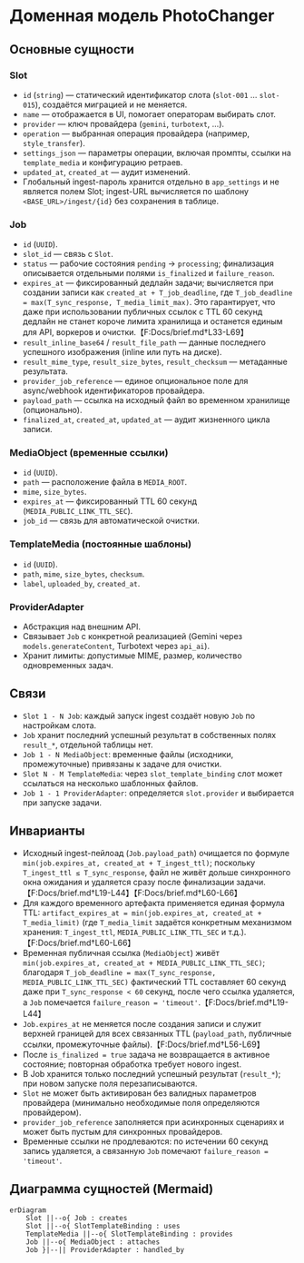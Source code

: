 # Доменная модель PhotoChanger

## Основные сущности

### Slot
- `id` (`string`) — статический идентификатор слота (`slot-001` … `slot-015`), создаётся миграцией и не меняется.
- `name` — отображается в UI, помогает операторам выбирать слот.
- `provider` — ключ провайдера (`gemini`, `turbotext`, ...).
- `operation` — выбранная операция провайдера (например, `style_transfer`).
- `settings_json` — параметры операции, включая промпты, ссылки на `template_media` и конфигурацию ретраев.
- `updated_at`, `created_at` — аудит изменений.
- Глобальный ingest-пароль хранится отдельно в `app_settings` и не является полем Slot; ingest-URL вычисляется по шаблону `<BASE_URL>/ingest/{id}` без сохранения в таблице.

### Job
- `id` (`UUID`).
- `slot_id` — связь с `Slot`.
- `status` — рабочие состояния `pending` → `processing`; финализация описывается отдельными полями `is_finalized` и `failure_reason`.
- `expires_at` — фиксированный дедлайн задачи; вычисляется при создании записи как `created_at + T_job_deadline`, где `T_job_deadline = max(T_sync_response, T_media_limit_max)`. Это гарантирует, что даже при использовании публичных ссылок с TTL 60 секунд дедлайн не станет короче лимита хранилища и останется единым для API, воркеров и очистки.【F:Docs/brief.md†L33-L69】
- `result_inline_base64` / `result_file_path` — данные последнего успешного изображения (inline или путь на диске).
- `result_mime_type`, `result_size_bytes`, `result_checksum` — метаданные результата.
- `provider_job_reference` — единое опциональное поле для async/webhook идентификаторов провайдера.
- `payload_path` — ссылка на исходный файл во временном хранилище (опционально).
- `finalized_at`, `created_at`, `updated_at` — аудит жизненного цикла записи.

### MediaObject (временные ссылки)
- `id` (`UUID`).
- `path` — расположение файла в `MEDIA_ROOT`.
- `mime`, `size_bytes`.
- `expires_at` — фиксированный TTL 60 секунд (`MEDIA_PUBLIC_LINK_TTL_SEC`).
- `job_id` — связь для автоматической очистки.

### TemplateMedia (постоянные шаблоны)
- `id` (`UUID`).
- `path`, `mime`, `size_bytes`, `checksum`.
- `label`, `uploaded_by`, `created_at`.

### ProviderAdapter
- Абстракция над внешним API.
- Связывает `Job` c конкретной реализацией (Gemini через `models.generateContent`, Turbotext через `api_ai`).
- Хранит лимиты: допустимые MIME, размер, количество одновременных задач.

## Связи
- `Slot 1 - N Job`: каждый запуск ingest создаёт новую `Job` по настройкам слота.
- `Job` хранит последний успешный результат в собственных полях `result_*`, отдельной таблицы нет.
- `Job 1 - N MediaObject`: временные файлы (исходники, промежуточные) привязаны к задаче для очистки.
- `Slot N - M TemplateMedia`: через `slot_template_binding` слот может ссылаться на несколько шаблонных файлов.
- `Job 1 - 1 ProviderAdapter`: определяется `slot.provider` и выбирается при запуске задачи.

## Инварианты
- Исходный ingest-пейлоад (`Job.payload_path`) очищается по формуле `min(job.expires_at, created_at + T_ingest_ttl)`; поскольку `T_ingest_ttl ≤ T_sync_response`, файл не живёт дольше синхронного окна ожидания и удаляется сразу после финализации задачи.【F:Docs/brief.md†L19-L44】【F:Docs/brief.md†L60-L66】
- Для каждого временного артефакта применяется единая формула TTL: `artifact_expires_at = min(job.expires_at, created_at + T_media_limit)` (где `T_media_limit` задаётся конкретным механизмом хранения: `T_ingest_ttl`, `MEDIA_PUBLIC_LINK_TTL_SEC` и т.д.).【F:Docs/brief.md†L60-L66】
- Временная публичная ссылка (`MediaObject`) живёт `min(job.expires_at, created_at + MEDIA_PUBLIC_LINK_TTL_SEC)`; благодаря `T_job_deadline = max(T_sync_response, MEDIA_PUBLIC_LINK_TTL_SEC)` фактический TTL составляет 60 секунд даже при `T_sync_response < 60` секунд, после чего ссылка удаляется, а `Job` помечается `failure_reason = 'timeout'`.【F:Docs/brief.md†L19-L44】
- `Job.expires_at` не меняется после создания записи и служит верхней границей для всех связанных TTL (`payload_path`, публичные ссылки, промежуточные файлы).【F:Docs/brief.md†L56-L69】
- После `is_finalized = true` задача не возвращается в активное состояние; повторная обработка требует нового ingest.
- В Job хранится только последний успешный результат (`result_*`); при новом запуске поля перезаписываются.
- `Slot` не может быть активирован без валидных параметров провайдера (минимально необходимые поля определяются провайдером).
- `provider_job_reference` заполняется при асинхронных сценариях и может быть пустым для синхронных провайдеров.
- Временные ссылки не продлеваются: по истечении 60 секунд запись удаляется, а связанную `Job` помечают `failure_reason = 'timeout'`.

## Диаграмма сущностей (Mermaid)
```mermaid
erDiagram
    Slot ||--o{ Job : creates
    Slot ||--o{ SlotTemplateBinding : uses
    TemplateMedia ||--o{ SlotTemplateBinding : provides
    Job ||--o{ MediaObject : attaches
    Job }|--|| ProviderAdapter : handled_by
```
